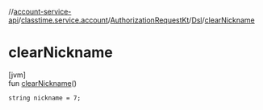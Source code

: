//[account-service-api](../../../../index.md)/[classtime.service.account](../../index.md)/[AuthorizationRequestKt](../index.md)/[Dsl](index.md)/[clearNickname](clear-nickname.md)

# clearNickname

[jvm]\
fun [clearNickname](clear-nickname.md)()

<code>string nickname = 7;</code>
